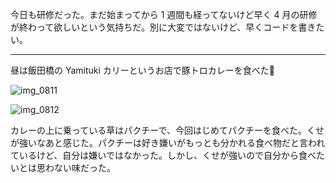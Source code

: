 今日も研修だった。まだ始まってから 1 週間も経ってないけど早く 4 月の研修が終わって欲しいという気持ちだ。別に大変ではないけど、早くコードを書きたい。

***

昼は飯田橋の Yamituki カリーというお店で豚トロカレーを食べた:curry:

![img_0811](/images/2018/04/img_0811.jpg)

![img_0812](/images/2018/04/img_0812.jpg)

カレーの上に乗っている草はパクチーで、今回はじめてパクチーを食べた。くせが強いなあと感じた。パクチーは好き嫌いがもっとも分かれる食べ物だと言われているけど、自分は嫌いではなかった。しかし、くせが強いので自分から食べたいとは思わない味だった。
